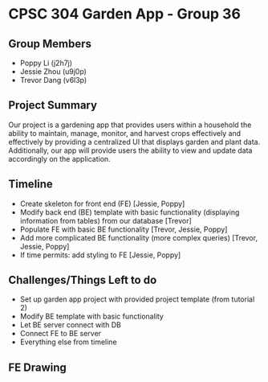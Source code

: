# CPSC 304 Garden App - Group 36

## Group Members
- Poppy Li (j2h7j)
- Jessie Zhou (u9j0p)
- Trevor Dang (v6l3p)

## Project Summary
Our project is a gardening app that provides users within a household the ability to maintain, manage, monitor, and harvest 
crops effectively and effectively by providing a centralized UI that displays garden and plant data. Additionally, our app
will provide users the ability to view and update data accordingly on the application.

## Timeline
- Create skeleton for front end (FE) [Jessie, Poppy]
- Modify back end (BE) template with basic functionality (displaying information from tables) from our database [Trevor]
- Populate FE with basic BE functionality [Trevor, Jessie, Poppy]
- Add more complicated BE functionality (more complex queries) [Trevor, Jessie, Poppy]
- If time permits: add styling to FE [Jessie, Poppy]

## Challenges/Things Left to do
- Set up garden app project with provided project template (from tutorial 2)
- Modify BE template with basic functionality
- Let BE server connect with DB
- Connect FE to BE server
- Everything else from timeline

## FE Drawing
